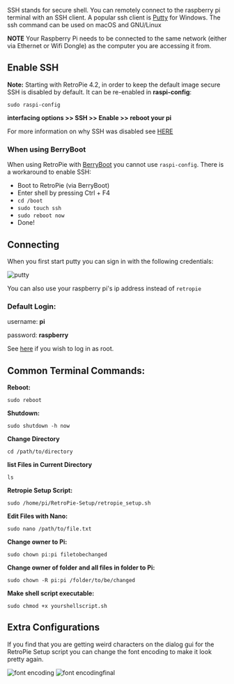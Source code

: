 SSH stands for secure shell. You can remotely connect to the raspberry pi terminal with an SSH client. A popular ssh client is [Putty](http://www.chiark.greenend.org.uk/~sgtatham/putty/download.html) for Windows. The ssh command can be used on macOS and GNU/Linux

**NOTE** Your Raspberry Pi needs to be connected to the same network (either via Ethernet or Wifi Dongle) as the computer you are accessing it from. 

## Enable SSH

**Note:** Starting with RetroPie 4.2, in order to keep the default image secure SSH is disabled by default. It can be re-enabled in **raspi-config**: 
```
sudo raspi-config
```
**interfacing options >> SSH >> Enable >> reboot your pi**

For more information on why SSH was disabled see [HERE](https://www.raspberrypi.org/blog/a-security-update-for-raspbian-pixel/)

### When using BerryBoot

When using RetroPie with [BerryBoot](http://www.berryterminal.com/doku.php/berryboot) you cannot use `raspi-config`. There is a workaround to enable SSH:
* Boot to RetroPie (via BerryBoot)
* Enter shell by pressing Ctrl + F4
* `cd /boot`
* `sudo touch ssh`
* `sudo reboot now`
* Done!

## Connecting

When you first start putty you can sign in with the following credentials:

![putty](https://cloud.githubusercontent.com/assets/10035308/10655671/23eaa6b2-7834-11e5-8c85-9266c5ab808a.png)

You can also use your raspberry pi's ip address instead of `retropie`

### Default Login:

username: **pi**

password: **raspberry**

See [here](FAQ#why-cant-i-ssh-as-root-anymore) if you wish to log in as root.

## Common Terminal Commands:

**Reboot:** 
```
sudo reboot
```
**Shutdown:** 
```
sudo shutdown -h now
```
**Change Directory**
```
cd /path/to/directory
```
**list Files in Current Directory**
```
ls
```
**Retropie Setup Script:**
```
sudo /home/pi/RetroPie-Setup/retropie_setup.sh
```
**Edit Files with Nano:** 
```
sudo nano /path/to/file.txt
```
**Change owner to Pi:**
```
sudo chown pi:pi filetobechanged
```
**Change owner of folder and all files in folder to Pi:**
```
sudo chown -R pi:pi /folder/to/be/changed
```

**Make shell script executable:**
```
sudo chmod +x yourshellscript.sh
```

## Extra Configurations

If you find that you are getting weird characters on the dialog gui for the RetroPie Setup script you can change the font encoding to make it look pretty again.

![font encoding](https://cloud.githubusercontent.com/assets/10035308/14335542/4353385c-fc19-11e5-98a3-abc555191190.PNG)
![font encodingfinal](https://cloud.githubusercontent.com/assets/10035308/14335541/43404ed6-fc19-11e5-8b7c-12c9321edb4b.PNG)
